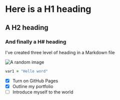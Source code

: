 # Here is a H1 heading
## A H2 heading
### And finally a H# heading


I've created three level of heading in a Markdown file


![A random image](https://octodex.github.com/images/yaktocat.png)


``` ruby
var1 = "Hello word"
```
- [x] Turn on GitHub Pages
- [x] Outline my portfolio
- [ ] Introduce myself to the world
